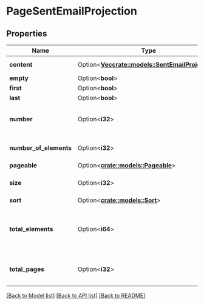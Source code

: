 # PageSentEmailProjection

## Properties

Name | Type | Description | Notes
------------ | ------------- | ------------- | -------------
**content** | Option<[**Vec<crate::models::SentEmailProjection>**](SentEmailProjection)> | Collection of items | [optional]
**empty** | Option<**bool**> |  | [optional]
**first** | Option<**bool**> |  | [optional]
**last** | Option<**bool**> |  | [optional]
**number** | Option<**i32**> | Page number starting at 0 | [optional]
**number_of_elements** | Option<**i32**> | Number of items returned | [optional]
**pageable** | Option<[**crate::models::Pageable**](Pageable)> |  | [optional]
**size** | Option<**i32**> | Size of page requested | [optional]
**sort** | Option<[**crate::models::Sort**](Sort)> |  | [optional]
**total_elements** | Option<**i64**> | Total number of items available for querying | [optional]
**total_pages** | Option<**i32**> | Total number of pages available | [optional]

[[Back to Model list]](../README#documentation-for-models) [[Back to API list]](../README#documentation-for-api-endpoints) [[Back to README]](../README)



